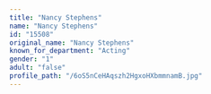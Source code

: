 ```yaml
---
title: "Nancy Stephens"
name: "Nancy Stephens"
id: "15508"
original_name: "Nancy Stephens"
known_for_department: "Acting"
gender: "1"
adult: "false"
profile_path: "/6oS5nCeHAqszh2HgxoHXbmmnamB.jpg"
---
```

